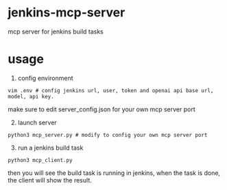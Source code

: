 # jenkins-mcp-server
mcp server for jenkins build tasks

# usage
1. config environment
```
vim .env # config jenkins url, user, token and openai api base url, model, api key.
```
make sure to edit server_config.json for your own mcp server port  

2. launch server
```
python3 mcp_server.py # modify to config your own mcp server port
```
3. run a jenkins build task
```
python3 mcp_client.py
```
then you will see the build task is running in jenkins, when the task is done, the client will show the result.
